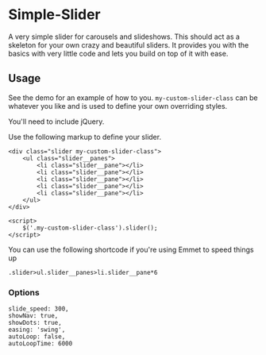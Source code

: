 # Simple-Slider
A very simple slider for carousels and slideshows. This should act as a skeleton for your own crazy and beautiful sliders. It provides you with the basics with very little code and lets you build on top of it with ease.

## Usage

See the demo for an example of how to you. `my-custom-slider-class` can be whatever you like and is used to define your own overriding styles. 

You'll need to include jQuery. 

Use the following markup to define your slider. 

    <div class="slider my-custom-slider-class">
        <ul class="slider__panes">
            <li class="slider__pane"></li>
            <li class="slider__pane"></li>
            <li class="slider__pane"></li>
            <li class="slider__pane"></li>
            <li class="slider__pane"></li>
        </ul>
    </div>
    
    <script>
        $('.my-custom-slider-class').slider();
    </script>

You can use the following shortcode if you're using Emmet to speed things up

    .slider>ul.slider__panes>li.slider__pane*6

### Options

    slide_speed: 300,
    showNav: true,
    showDots: true,
    easing: 'swing',
    autoLoop: false,
    autoLoopTime: 6000
